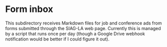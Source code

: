 # Form inbox

This subdirectory receives Markdown files for job and conference ads
from forms submitted through the SIAG-LA web page.  Currently this is
managed by a script that runs once per day (though a Google Drive webhook
notification would be better if I could figure it out).
